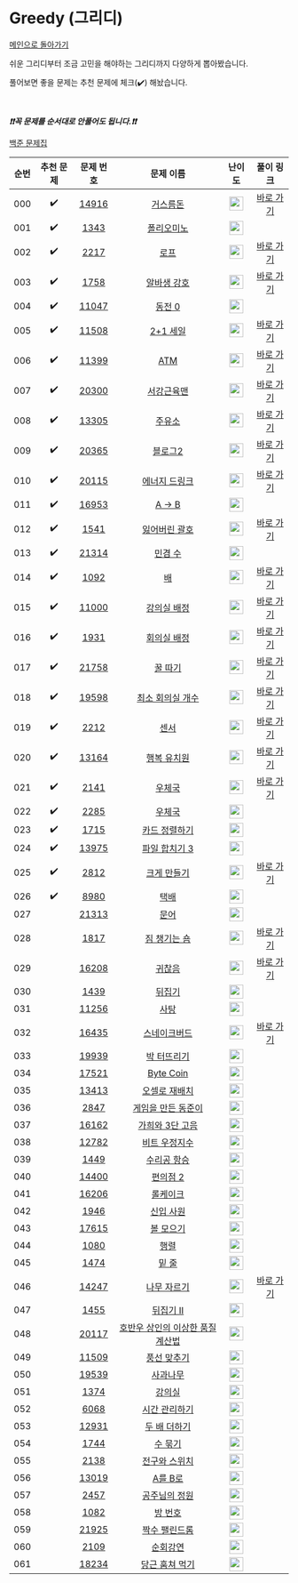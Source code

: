 # Greedy (그리디)

[메인으로 돌아가기](https://github.com/tony9402/baekjoon)

쉬운 그리디부터 조금 고민을 해야하는 그리디까지 다양하게 뽑아봤습니다.

풀어보면 좋을 문제는 추천 문제에 체크(:heavy_check_mark:) 해놨습니다.

<br>

***❗️❗️꼭 문제를 순서대로 안풀어도 됩니다.❗️❗️***

[백준 문제집](https://www.acmicpc.net/workbook/view/6833)


|순번|추천 문제|문제 번호|문제 이름|난이도|풀이 링크|
|:--:|:--:|:--:|:--:|:--:|:--:|
|000|:heavy_check_mark:|<a href="https://www.acmicpc.net/problem/14916" target="_blank">14916</a>|<a href="https://www.acmicpc.net/problem/14916" target="_blank">거스름돈</a>|<img height="25px" width="25px" src="https://static.solved.ac/tier_small/6.svg"/>|<a href="./../solution/greedy/14916" target="_blank">바로 가기</a>|
|001|:heavy_check_mark:|<a href="https://www.acmicpc.net/problem/1343" target="_blank">1343</a>|<a href="https://www.acmicpc.net/problem/1343" target="_blank">폴리오미노</a>|<img height="25px" width="25px" src="https://static.solved.ac/tier_small/6.svg"/>||
|002|:heavy_check_mark:|<a href="https://www.acmicpc.net/problem/2217" target="_blank">2217</a>|<a href="https://www.acmicpc.net/problem/2217" target="_blank">로프</a>|<img height="25px" width="25px" src="https://static.solved.ac/tier_small/7.svg"/>|<a href="./../solution/greedy/2217" target="_blank">바로 가기</a>|
|003|:heavy_check_mark:|<a href="https://www.acmicpc.net/problem/1758" target="_blank">1758</a>|<a href="https://www.acmicpc.net/problem/1758" target="_blank">알바생 강호</a>|<img height="25px" width="25px" src="https://static.solved.ac/tier_small/7.svg"/>|<a href="./../solution/greedy/1758" target="_blank">바로 가기</a>|
|004|:heavy_check_mark:|<a href="https://www.acmicpc.net/problem/11047" target="_blank">11047</a>|<a href="https://www.acmicpc.net/problem/11047" target="_blank">동전 0</a>|<img height="25px" width="25px" src="https://static.solved.ac/tier_small/7.svg"/>||
|005|:heavy_check_mark:|<a href="https://www.acmicpc.net/problem/11508" target="_blank">11508</a>|<a href="https://www.acmicpc.net/problem/11508" target="_blank">2+1 세일</a>|<img height="25px" width="25px" src="https://static.solved.ac/tier_small/7.svg"/>|<a href="./../solution/greedy/11508" target="_blank">바로 가기</a>|
|006|:heavy_check_mark:|<a href="https://www.acmicpc.net/problem/11399" target="_blank">11399</a>|<a href="https://www.acmicpc.net/problem/11399" target="_blank">ATM</a>|<img height="25px" width="25px" src="https://static.solved.ac/tier_small/7.svg"/>|<a href="./../solution/greedy/11399" target="_blank">바로 가기</a>|
|007|:heavy_check_mark:|<a href="https://www.acmicpc.net/problem/20300" target="_blank">20300</a>|<a href="https://www.acmicpc.net/problem/20300" target="_blank">서강근육맨</a>|<img height="25px" width="25px" src="https://static.solved.ac/tier_small/8.svg"/>|<a href="./../solution/greedy/20300" target="_blank">바로 가기</a>|
|008|:heavy_check_mark:|<a href="https://www.acmicpc.net/problem/13305" target="_blank">13305</a>|<a href="https://www.acmicpc.net/problem/13305" target="_blank">주유소</a>|<img height="25px" width="25px" src="https://static.solved.ac/tier_small/8.svg"/>|<a href="./../solution/greedy/13305" target="_blank">바로 가기</a>|
|009|:heavy_check_mark:|<a href="https://www.acmicpc.net/problem/20365" target="_blank">20365</a>|<a href="https://www.acmicpc.net/problem/20365" target="_blank">블로그2</a>|<img height="25px" width="25px" src="https://static.solved.ac/tier_small/8.svg"/>|<a href="./../solution/greedy/20365" target="_blank">바로 가기</a>|
|010|:heavy_check_mark:|<a href="https://www.acmicpc.net/problem/20115" target="_blank">20115</a>|<a href="https://www.acmicpc.net/problem/20115" target="_blank">에너지 드링크</a>|<img height="25px" width="25px" src="https://static.solved.ac/tier_small/8.svg"/>|<a href="./../solution/greedy/20115" target="_blank">바로 가기</a>|
|011|:heavy_check_mark:|<a href="https://www.acmicpc.net/problem/16953" target="_blank">16953</a>|<a href="https://www.acmicpc.net/problem/16953" target="_blank">A → B</a>|<img height="25px" width="25px" src="https://static.solved.ac/tier_small/9.svg"/>||
|012|:heavy_check_mark:|<a href="https://www.acmicpc.net/problem/1541" target="_blank">1541</a>|<a href="https://www.acmicpc.net/problem/1541" target="_blank">잃어버린 괄호</a>|<img height="25px" width="25px" src="https://static.solved.ac/tier_small/9.svg"/>|<a href="./../solution/greedy/1541" target="_blank">바로 가기</a>|
|013|:heavy_check_mark:|<a href="https://www.acmicpc.net/problem/21314" target="_blank">21314</a>|<a href="https://www.acmicpc.net/problem/21314" target="_blank">민겸 수</a>|<img height="25px" width="25px" src="https://static.solved.ac/tier_small/10.svg"/>||
|014|:heavy_check_mark:|<a href="https://www.acmicpc.net/problem/1092" target="_blank">1092</a>|<a href="https://www.acmicpc.net/problem/1092" target="_blank">배</a>|<img height="25px" width="25px" src="https://static.solved.ac/tier_small/11.svg"/>|<a href="./../solution/greedy/1092" target="_blank">바로 가기</a>|
|015|:heavy_check_mark:|<a href="https://www.acmicpc.net/problem/11000" target="_blank">11000</a>|<a href="https://www.acmicpc.net/problem/11000" target="_blank">강의실 배정</a>|<img height="25px" width="25px" src="https://static.solved.ac/tier_small/11.svg"/>|<a href="./../solution/greedy/11000" target="_blank">바로 가기</a>|
|016|:heavy_check_mark:|<a href="https://www.acmicpc.net/problem/1931" target="_blank">1931</a>|<a href="https://www.acmicpc.net/problem/1931" target="_blank">회의실 배정</a>|<img height="25px" width="25px" src="https://static.solved.ac/tier_small/11.svg"/>|<a href="./../solution/greedy/1931" target="_blank">바로 가기</a>|
|017|:heavy_check_mark:|<a href="https://www.acmicpc.net/problem/21758" target="_blank">21758</a>|<a href="https://www.acmicpc.net/problem/21758" target="_blank">꿀 따기</a>|<img height="25px" width="25px" src="https://static.solved.ac/tier_small/11.svg"/>|<a href="./../solution/greedy/21758" target="_blank">바로 가기</a>|
|018|:heavy_check_mark:|<a href="https://www.acmicpc.net/problem/19598" target="_blank">19598</a>|<a href="https://www.acmicpc.net/problem/19598" target="_blank">최소 회의실 개수</a>|<img height="25px" width="25px" src="https://static.solved.ac/tier_small/11.svg"/>|<a href="./../solution/greedy/19598" target="_blank">바로 가기</a>|
|019|:heavy_check_mark:|<a href="https://www.acmicpc.net/problem/2212" target="_blank">2212</a>|<a href="https://www.acmicpc.net/problem/2212" target="_blank">센서</a>|<img height="25px" width="25px" src="https://static.solved.ac/tier_small/11.svg"/>|<a href="./../solution/greedy/2212" target="_blank">바로 가기</a>|
|020|:heavy_check_mark:|<a href="https://www.acmicpc.net/problem/13164" target="_blank">13164</a>|<a href="https://www.acmicpc.net/problem/13164" target="_blank">행복 유치원</a>|<img height="25px" width="25px" src="https://static.solved.ac/tier_small/11.svg"/>|<a href="./../solution/greedy/13164" target="_blank">바로 가기</a>|
|021|:heavy_check_mark:|<a href="https://www.acmicpc.net/problem/2141" target="_blank">2141</a>|<a href="https://www.acmicpc.net/problem/2141" target="_blank">우체국</a>|<img height="25px" width="25px" src="https://static.solved.ac/tier_small/12.svg"/>|<a href="./../solution/greedy/2141" target="_blank">바로 가기</a>|
|022|:heavy_check_mark:|<a href="https://www.acmicpc.net/problem/2285" target="_blank">2285</a>|<a href="https://www.acmicpc.net/problem/2285" target="_blank">우체국</a>|<img height="25px" width="25px" src="https://static.solved.ac/tier_small/12.svg"/>||
|023|:heavy_check_mark:|<a href="https://www.acmicpc.net/problem/1715" target="_blank">1715</a>|<a href="https://www.acmicpc.net/problem/1715" target="_blank">카드 정렬하기</a>|<img height="25px" width="25px" src="https://static.solved.ac/tier_small/12.svg"/>||
|024|:heavy_check_mark:|<a href="https://www.acmicpc.net/problem/13975" target="_blank">13975</a>|<a href="https://www.acmicpc.net/problem/13975" target="_blank">파일 합치기 3</a>|<img height="25px" width="25px" src="https://static.solved.ac/tier_small/12.svg"/>||
|025|:heavy_check_mark:|<a href="https://www.acmicpc.net/problem/2812" target="_blank">2812</a>|<a href="https://www.acmicpc.net/problem/2812" target="_blank">크게 만들기</a>|<img height="25px" width="25px" src="https://static.solved.ac/tier_small/13.svg"/>|<a href="./../solution/greedy/2812" target="_blank">바로 가기</a>|
|026|:heavy_check_mark:|<a href="https://www.acmicpc.net/problem/8980" target="_blank">8980</a>|<a href="https://www.acmicpc.net/problem/8980" target="_blank">택배</a>|<img height="25px" width="25px" src="https://static.solved.ac/tier_small/15.svg"/>||
|027||<a href="https://www.acmicpc.net/problem/21313" target="_blank">21313</a>|<a href="https://www.acmicpc.net/problem/21313" target="_blank">문어</a>|<img height="25px" width="25px" src="https://static.solved.ac/tier_small/4.svg"/>||
|028||<a href="https://www.acmicpc.net/problem/1817" target="_blank">1817</a>|<a href="https://www.acmicpc.net/problem/1817" target="_blank">짐 챙기는 숌</a>|<img height="25px" width="25px" src="https://static.solved.ac/tier_small/6.svg"/>|<a href="./../solution/greedy/1817" target="_blank">바로 가기</a>|
|029||<a href="https://www.acmicpc.net/problem/16208" target="_blank">16208</a>|<a href="https://www.acmicpc.net/problem/16208" target="_blank">귀찮음</a>|<img height="25px" width="25px" src="https://static.solved.ac/tier_small/6.svg"/>|<a href="./../solution/greedy/16208" target="_blank">바로 가기</a>|
|030||<a href="https://www.acmicpc.net/problem/1439" target="_blank">1439</a>|<a href="https://www.acmicpc.net/problem/1439" target="_blank">뒤집기</a>|<img height="25px" width="25px" src="https://static.solved.ac/tier_small/6.svg"/>||
|031||<a href="https://www.acmicpc.net/problem/11256" target="_blank">11256</a>|<a href="https://www.acmicpc.net/problem/11256" target="_blank">사탕</a>|<img height="25px" width="25px" src="https://static.solved.ac/tier_small/6.svg"/>||
|032||<a href="https://www.acmicpc.net/problem/16435" target="_blank">16435</a>|<a href="https://www.acmicpc.net/problem/16435" target="_blank">스네이크버드</a>|<img height="25px" width="25px" src="https://static.solved.ac/tier_small/6.svg"/>|<a href="./../solution/greedy/16435" target="_blank">바로 가기</a>|
|033||<a href="https://www.acmicpc.net/problem/19939" target="_blank">19939</a>|<a href="https://www.acmicpc.net/problem/19939" target="_blank">박 터뜨리기</a>|<img height="25px" width="25px" src="https://static.solved.ac/tier_small/7.svg"/>||
|034||<a href="https://www.acmicpc.net/problem/17521" target="_blank">17521</a>|<a href="https://www.acmicpc.net/problem/17521" target="_blank">Byte Coin</a>|<img height="25px" width="25px" src="https://static.solved.ac/tier_small/7.svg"/>||
|035||<a href="https://www.acmicpc.net/problem/13413" target="_blank">13413</a>|<a href="https://www.acmicpc.net/problem/13413" target="_blank">오셀로 재배치</a>|<img height="25px" width="25px" src="https://static.solved.ac/tier_small/7.svg"/>||
|036||<a href="https://www.acmicpc.net/problem/2847" target="_blank">2847</a>|<a href="https://www.acmicpc.net/problem/2847" target="_blank">게임을 만든 동준이</a>|<img height="25px" width="25px" src="https://static.solved.ac/tier_small/7.svg"/>||
|037||<a href="https://www.acmicpc.net/problem/16162" target="_blank">16162</a>|<a href="https://www.acmicpc.net/problem/16162" target="_blank">가희와 3단 고음</a>|<img height="25px" width="25px" src="https://static.solved.ac/tier_small/7.svg"/>||
|038||<a href="https://www.acmicpc.net/problem/12782" target="_blank">12782</a>|<a href="https://www.acmicpc.net/problem/12782" target="_blank">비트 우정지수</a>|<img height="25px" width="25px" src="https://static.solved.ac/tier_small/7.svg"/>||
|039||<a href="https://www.acmicpc.net/problem/1449" target="_blank">1449</a>|<a href="https://www.acmicpc.net/problem/1449" target="_blank">수리공 항승</a>|<img height="25px" width="25px" src="https://static.solved.ac/tier_small/8.svg"/>||
|040||<a href="https://www.acmicpc.net/problem/14400" target="_blank">14400</a>|<a href="https://www.acmicpc.net/problem/14400" target="_blank">편의점 2</a>|<img height="25px" width="25px" src="https://static.solved.ac/tier_small/9.svg"/>||
|041||<a href="https://www.acmicpc.net/problem/16206" target="_blank">16206</a>|<a href="https://www.acmicpc.net/problem/16206" target="_blank">롤케이크</a>|<img height="25px" width="25px" src="https://static.solved.ac/tier_small/10.svg"/>||
|042||<a href="https://www.acmicpc.net/problem/1946" target="_blank">1946</a>|<a href="https://www.acmicpc.net/problem/1946" target="_blank">신입 사원</a>|<img height="25px" width="25px" src="https://static.solved.ac/tier_small/10.svg"/>||
|043||<a href="https://www.acmicpc.net/problem/17615" target="_blank">17615</a>|<a href="https://www.acmicpc.net/problem/17615" target="_blank">볼 모으기</a>|<img height="25px" width="25px" src="https://static.solved.ac/tier_small/10.svg"/>||
|044||<a href="https://www.acmicpc.net/problem/1080" target="_blank">1080</a>|<a href="https://www.acmicpc.net/problem/1080" target="_blank">행렬</a>|<img height="25px" width="25px" src="https://static.solved.ac/tier_small/10.svg"/>||
|045||<a href="https://www.acmicpc.net/problem/1474" target="_blank">1474</a>|<a href="https://www.acmicpc.net/problem/1474" target="_blank">밑 줄</a>|<img height="25px" width="25px" src="https://static.solved.ac/tier_small/10.svg"/>||
|046||<a href="https://www.acmicpc.net/problem/14247" target="_blank">14247</a>|<a href="https://www.acmicpc.net/problem/14247" target="_blank">나무 자르기</a>|<img height="25px" width="25px" src="https://static.solved.ac/tier_small/10.svg"/>|<a href="./../solution/greedy/14247" target="_blank">바로 가기</a>|
|047||<a href="https://www.acmicpc.net/problem/1455" target="_blank">1455</a>|<a href="https://www.acmicpc.net/problem/1455" target="_blank">뒤집기 II</a>|<img height="25px" width="25px" src="https://static.solved.ac/tier_small/10.svg"/>||
|048||<a href="https://www.acmicpc.net/problem/20117" target="_blank">20117</a>|<a href="https://www.acmicpc.net/problem/20117" target="_blank">호반우 상인의 이상한 품질 계산법</a>|<img height="25px" width="25px" src="https://static.solved.ac/tier_small/10.svg"/>||
|049||<a href="https://www.acmicpc.net/problem/11509" target="_blank">11509</a>|<a href="https://www.acmicpc.net/problem/11509" target="_blank">풍선 맞추기</a>|<img height="25px" width="25px" src="https://static.solved.ac/tier_small/11.svg"/>||
|050||<a href="https://www.acmicpc.net/problem/19539" target="_blank">19539</a>|<a href="https://www.acmicpc.net/problem/19539" target="_blank">사과나무</a>|<img height="25px" width="25px" src="https://static.solved.ac/tier_small/11.svg"/>||
|051||<a href="https://www.acmicpc.net/problem/1374" target="_blank">1374</a>|<a href="https://www.acmicpc.net/problem/1374" target="_blank">강의실</a>|<img height="25px" width="25px" src="https://static.solved.ac/tier_small/11.svg"/>||
|052||<a href="https://www.acmicpc.net/problem/6068" target="_blank">6068</a>|<a href="https://www.acmicpc.net/problem/6068" target="_blank">시간 관리하기</a>|<img height="25px" width="25px" src="https://static.solved.ac/tier_small/11.svg"/>||
|053||<a href="https://www.acmicpc.net/problem/12931" target="_blank">12931</a>|<a href="https://www.acmicpc.net/problem/12931" target="_blank">두 배 더하기</a>|<img height="25px" width="25px" src="https://static.solved.ac/tier_small/11.svg"/>||
|054||<a href="https://www.acmicpc.net/problem/1744" target="_blank">1744</a>|<a href="https://www.acmicpc.net/problem/1744" target="_blank">수 묶기</a>|<img height="25px" width="25px" src="https://static.solved.ac/tier_small/12.svg"/>||
|055||<a href="https://www.acmicpc.net/problem/2138" target="_blank">2138</a>|<a href="https://www.acmicpc.net/problem/2138" target="_blank">전구와 스위치</a>|<img height="25px" width="25px" src="https://static.solved.ac/tier_small/12.svg"/>||
|056||<a href="https://www.acmicpc.net/problem/13019" target="_blank">13019</a>|<a href="https://www.acmicpc.net/problem/13019" target="_blank">A를 B로</a>|<img height="25px" width="25px" src="https://static.solved.ac/tier_small/12.svg"/>||
|057||<a href="https://www.acmicpc.net/problem/2457" target="_blank">2457</a>|<a href="https://www.acmicpc.net/problem/2457" target="_blank">공주님의 정원</a>|<img height="25px" width="25px" src="https://static.solved.ac/tier_small/13.svg"/>||
|058||<a href="https://www.acmicpc.net/problem/1082" target="_blank">1082</a>|<a href="https://www.acmicpc.net/problem/1082" target="_blank">방 번호</a>|<img height="25px" width="25px" src="https://static.solved.ac/tier_small/13.svg"/>||
|059||<a href="https://www.acmicpc.net/problem/21925" target="_blank">21925</a>|<a href="https://www.acmicpc.net/problem/21925" target="_blank">짝수 팰린드롬</a>|<img height="25px" width="25px" src="https://static.solved.ac/tier_small/13.svg"/>||
|060||<a href="https://www.acmicpc.net/problem/2109" target="_blank">2109</a>|<a href="https://www.acmicpc.net/problem/2109" target="_blank">순회강연</a>|<img height="25px" width="25px" src="https://static.solved.ac/tier_small/13.svg"/>||
|061||<a href="https://www.acmicpc.net/problem/18234" target="_blank">18234</a>|<a href="https://www.acmicpc.net/problem/18234" target="_blank">당근 훔쳐 먹기</a>|<img height="25px" width="25px" src="https://static.solved.ac/tier_small/13.svg"/>||